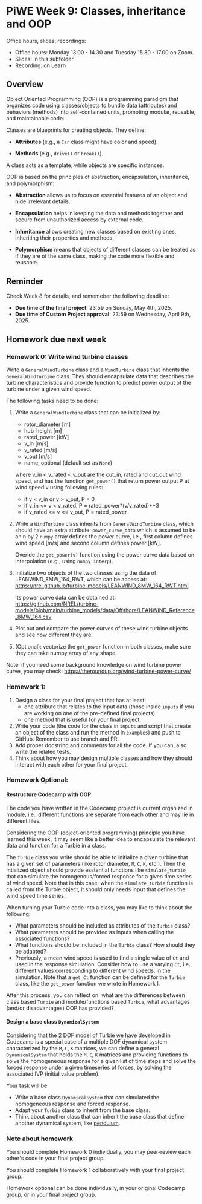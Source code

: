 # PiWE Week 9: Classes, inheritance and OOP

Office hours, slides, recordings:  
 * Office hours: Monday 13.00 - 14.30 and Tuesday 15.30 - 17.00 on Zoom.
 * Slides: In this subfolder  
 * Recording: on Learn

## Overview

Object Oriented Programming (OOP) is a programming paradigm that organizes code
using classes/objects to bundle data (attributes) and behaviors (methods) into 
self-contained units, promoting modular, reusable, and maintainable code.

Classes are blueprints for creating objects. They define:

* **Attributes** (e.g., a `Car` class might have color and speed).

* **Methods** (e.g., `drive()` or `break()`).

A class acts as a template, while objects are specific instances.

OOP is based on the principles of abstraction, encapsulation, inheritance, and 
polymorphism:

* **Abstraction** allows us to focus on essential features of an object and 
hide irrelevant details.

* **Encapsulation** helps in keeping the data and methods together and secure 
from unauthorized access by external code.

* **Inheritance** allows creating new classes based on existing ones, 
inheriting their properties and methods.

* **Polymorphism** means that objects of different classes can be treated as if
they are of the same class, making the code more flexible and reusable.


## Reminder

Check Week 8 for details, and rememeber the following deadline:
* **Due time of the final project**: 23:59 on Sunday, May 4th, 2025.
* **Due time of Custom Project approval**: 23:59 on Wednesday, April 9th, 2025.

## Homework due next week

### Homework 0: Write wind turbine classes
Write a `GeneralWindTurbine` class and a `WindTurbine` class that inherits the 
`GeneralWindTurbine` class. They should encapsulate data that describes the 
turbine characteristics and provide function to predict power output of the 
turbine under a given wind speed.

The following tasks need to be done:
1. Write a `GeneralWindTurbine` class that can be initialized by:
    * rotor_diameter [m]
    * hub_height [m]
    * rated_power [kW]
    * v_in [m/s]
    * v_rated [m/s] 
    * v_out [m/s]
    * name, optional (default set as `None`) 
    
    where v_in < v_rated < v_out are the cut_in, rated and cut_out wind speed, 
    and has the function `get_power()` that return power output P at wind speed 
    v using following rules:
    * if v < v_in or v > v_out, P = 0
    * if v_in <= v < v_rated,  P = rated_power*(v/v_rated)**3
    * if v_rated <= v <= v_out, P = rated_power


2. Write a `WindTurbine` class inherits from `GeneralWindTurbine` class, which
should have an extra attribute: `power_curve_data` which is assumed to be an 
n by 2 `numpy` array defines the power curve, i.e., first column defines wind
speed [m/s] and second column defines power [kW].

    Overide the `get_power(v)` function using the power curve data based on interpolation (e.g., using `numpy.interp`).

3. Initialize two objects of the two classes using the data of LEANWIND_8MW_164_RWT, which can be access at:
https://nrel.github.io/turbine-models/LEANWIND_8MW_164_RWT.html 

    Its power curve data can be obtained at:
https://github.com/NREL/turbine-models/blob/main/turbine_models/data/Offshore/LEANWIND_Reference_8MW_164.csv

4. Plot out and compare the power curves of these wind turbine objects and see 
how different they are.

5. (Optional): vectorize the `get_power` function in both classes, make sure 
they can take numpy array of any shape.

Note: if you need some background knowledge on wind turbine power curve, you 
may check: https://theroundup.org/wind-turbine-power-curve/ 


### Homework 1: 
1. Design a class for your final project that has at least:
    * one attribute that relates to the input data (those inside `inputs` if you 
 are working on one of the pre-defined final projects).
    * one method that is useful for your final project.
2. Write your code (the code for the class in `inputs` and script that create
an object of the class and run the method in `examples`) and push to GitHub. 
Remember to use branch and PR.
3. Add proper docstring and comments for all the code. If you can, also write
the related tests.
4. Think about how you may design multiple classes and how they should interact
with each other for your final project. 

### Homework Optional: 
#### Restructure Codecamp with OOP
The code you have written in the Codecamp project is current organized in 
module, i.e., different functions are separate from each other and may lie in 
different files.

Considering the OOP (object-oriented programming) principle you have learned
this week, it may seem like a better idea to encapsulate the relevant data
and function for a Turbie in a class.

The `Turbie` class you write should be able to initialize a given turbine 
that has a given set of parameters (like rotor diameter, `M`, `C`, `K`, etc.). 
Then the intialized object should provide esstential functions like 
`simulate_turbie` that can simulate the homogenous/forced response for a given
time series of wind speed. Note that in this case, when the `simulate_turbie`
function is called from the Turbie object, it should only needs input that 
defines the wind speed time series.

When turning your Turbie code into a class, you may like to think about the 
following:

* What parameters should be included as attributes of the `Turbie` class?
* What parameters should be provided as inputs when calling the associated
functions?
* What functions should be included in the `Turbie` class? How should they be
adapted?
* Previously, a mean wind speed is used to find a single value of `Ct` and used
in the response simulation. Consider how to use a varying `Ct`, i.e., different
values corresponding to different wind speeds, in the simulation. Note that 
a `get_Ct` function can be defined for the `Turbie` class, like the 
`get_power` function we wrote in Homework I.

After this process, you can reflect on: what are the differences between class
based `Turbie` and module/functions based `Turbie`, what advantages (and/or 
disadvantages) OOP has provided?

#### Design a base class `DynamicalSystem`
Considering that the 2 DOF model of Turbie we have developed in Codecamp is a 
special case of a multiple DOF dynamical system characterized by the `M`, `C`,
 `K` matrices, we can define a general `DynamicalSystem` that holds the `M`, 
 `C`, `K` matrices and providing functions to solve the homogeneous response 
 for a given list of time steps and solve the forced response under a given 
 timeseries of forces, by solving the associated IVP (initial value problem).

 Your task will be:
 * Write a base class `DynamicalSystem` that can simulated the homogeneous 
 response and forced response.
 * Adapt your `Turbie` class to inherit from the base class.
 * Think about another class that can inherit the base class that define 
 another dynamical system, like [pendulum](https://en.wikipedia.org/wiki/Pendulum_(mechanics)).


 ### Note about homework
 You should complete Homework 0 individually, you may peer-review each other's
 code in your final project group.

 You should complete Homework 1 collaboratively with your final project group.
 
 Homework optional can be done individually, in your original Codecamp group, 
 or in your final project group.

